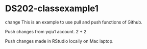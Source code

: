 # DS202-classexample1

change
This is an example to use pull and push functions of Github.

Push changes from yqiu1 account.
2 + 2

Push changes made in RStudio locally on Mac laptop.
